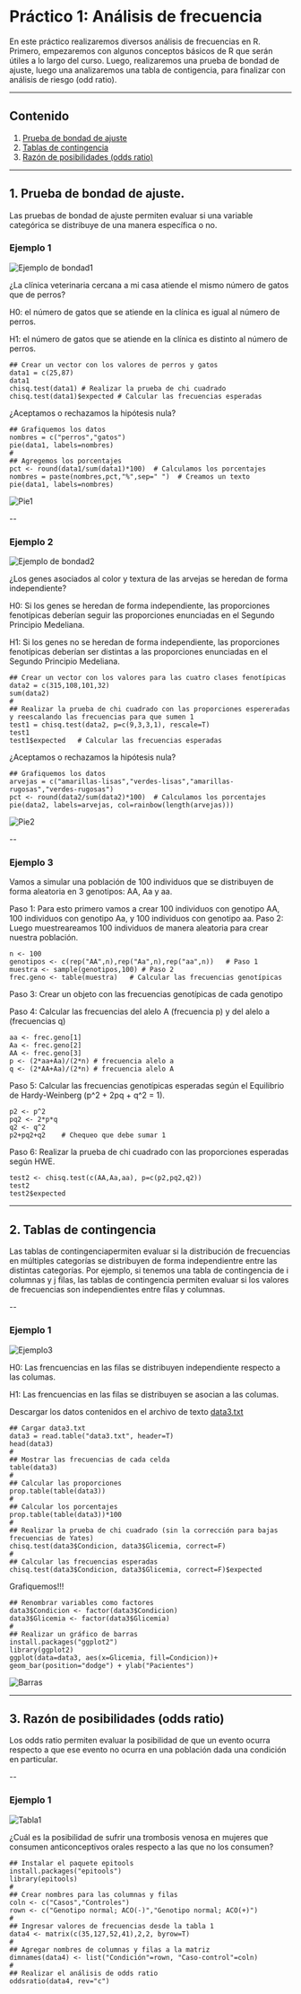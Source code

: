 # Práctico 1: Análisis de frecuencia

En este práctico realizaremos diversos análisis de frecuencias en R. Primero, empezaremos con algunos conceptos básicos de R que serán útiles a lo largo del curso. Luego, realizaremos una prueba de bondad de ajuste, luego una analizaremos una tabla de contigencia, para finalizar con análisis de riesgo (odd ratio).

---

## Contenido

1. [Prueba de bondad de ajuste](https://github.com/lecastaneda/Bioestadistica/blob/main/Pr%C3%A1ctico%201.md#1-prueba-de-bondad-de-ajuste)
2. [Tablas de contingencia](https://github.com/lecastaneda/Bioestadistica/blob/main/Pr%C3%A1ctico%201.md#2-tablas-de-contingencia)
3. [Razón de posibilidades (odds ratio)](https://github.com/lecastaneda/Bioestadistica/blob/main/Pr%C3%A1ctico%201.md#3-raz%C3%B3n-de-posibilidades-odds-ratio)

---
## 1. Prueba de bondad de ajuste.

Las pruebas de bondad de ajuste permiten evaluar si una variable categórica se distribuye de una manera específica o no.

### Ejemplo 1

   ![Ejemplo de bondad1](https://github.com/lecastaneda/Bioestadistica/blob/main/Ejemplo1.png)

¿La clínica veterinaria cercana a mi casa atiende el mismo número de gatos que de perros?

H0: el número de gatos que se atiende en la clínica es igual al número de perros.

H1: el número de gatos que se atiende en la clínica es distinto al número de perros.

```
## Crear un vector con los valores de perros y gatos
data1 = c(25,87)
data1
chisq.test(data1) # Realizar la prueba de chi cuadrado
chisq.test(data1)$expected # Calcular las frecuencias esperadas
```

¿Aceptamos o rechazamos la hipótesis nula?

```
## Grafiquemos los datos
nombres = c("perros","gatos")
pie(data1, labels=nombres)
#
## Agregemos los porcentajes
pct <- round(data1/sum(data1)*100)  # Calculamos los porcentajes
nombres = paste(nombres,pct,"%",sep=" ")  # Creamos un texto
pie(data1, labels=nombres)
```
   ![Pie1](https://github.com/lecastaneda/Bioestadistica/blob/main/Pie1)

--
### Ejemplo 2

   ![Ejemplo de bondad2](https://github.com/lecastaneda/Bioestadistica/blob/main/Ejemplo2.png)

¿Los genes asociados al color y textura de las arvejas se heredan de forma independiente?

H0: Si los genes se heredan de forma independiente, las proporciones fenotípicas deberían seguir las proporciones enunciadas en el Segundo Principio Medeliana.

H1: Si los genes no se heredan de forma independiente, las proporciones fenotípicas deberían ser distintas a las proporciones enunciadas en el Segundo Principio Medeliana.

```
## Crear un vector con los valores para las cuatro clases fenotípicas
data2 = c(315,108,101,32)
sum(data2)
#
## Realizar la prueba de chi cuadrado con las proporciones espereradas y reescalando las frecuencias para que sumen 1
test1 = chisq.test(data2, p=c(9,3,3,1), rescale=T)
test1
test1$expected   # Calcular las frecuencias esperadas
```

¿Aceptamos o rechazamos la hipótesis nula?

```
## Grafiquemos los datos
arvejas = c("amarillas-lisas","verdes-lisas","amarillas-rugosas","verdes-rugosas")
pct <- round(data2/sum(data2)*100)  # Calculamos los porcentajes
pie(data2, labels=arvejas, col=rainbow(length(arvejas)))
```

   ![Pie2](https://github.com/lecastaneda/Bioestadistica/blob/main/Pie2)

--
### Ejemplo 3

Vamos a simular una población de 100 individuos que se distribuyen de forma aleatoria en 3 genotipos: AA, Aa y aa. 

Paso 1: Para esto primero vamos a crear 100 individuos con genotipo AA, 100 individuos con genotipo Aa, y 100 individuos con genotipo aa. 
Paso 2: Luego muestreareamos 100 individuos de manera aleatoria para crear nuestra población.


```
n <- 100
genotipos <- c(rep("AA",n),rep("Aa",n),rep("aa",n))   # Paso 1
muestra <- sample(genotipos,100) # Paso 2
frec.geno <- table(muestra)   # Calcular las frecuencias genotípicas
```

Paso 3: Crear un objeto con las frecuencias genotípicas de cada genotipo

Paso 4: Calcular las frecuencias del alelo A (frecuencia p) y del alelo a (frecuencias q)

```
aa <- frec.geno[1]
Aa <- frec.geno[2]
AA <- frec.geno[3]
p <- (2*aa+Aa)/(2*n) # frecuencia alelo a
q <- (2*AA+Aa)/(2*n) # frecuencia alelo A
```

Paso 5: Calcular las frecuencias genotípicas esperadas según el Equilibrio de Hardy-Weinberg (p^2 + 2pq + q^2 = 1).

```
p2 <- p^2
pq2 <- 2*p*q
q2 <- q^2
p2+pq2+q2    # Chequeo que debe sumar 1
```

Paso 6: Realizar la prueba de chi cuadrado con las proporciones esperadas según HWE.

```
test2 <- chisq.test(c(AA,Aa,aa), p=c(p2,pq2,q2))
test2
test2$expected
```

---
## 2. Tablas de contingencia

Las tablas de contingenciapermiten evaluar si la distribución de frecuencias en múltiples categorías se distribuyen de forma independientre entre las distintas categorías. Por ejemplo, si tenemos una tabla de contingencia de i columnas y j filas, las tablas de contingencia permiten evaluar si los valores de frecuencias son independientes entre filas y columnas.

--
### Ejemplo 1

   ![Ejemplo3](https://github.com/lecastaneda/Bioestadistica/blob/main/Ejemplo3.png)
   
H0: Las frencuencias en las filas se distribuyen independiente respecto a las columas.

H1: Las frencuencias en las filas se distribuyen se asocian a las columas.

Descargar los datos contenidos en el archivo de texto [data3.txt](https://github.com/lecastaneda/Bioestadistica/blob/main/data3.txt)

```
## Cargar data3.txt
data3 = read.table("data3.txt", header=T)
head(data3)
#
## Mostrar las frecuencias de cada celda
table(data3)
#
## Calcular las proporciones
prop.table(table(data3))
#
## Calcular los porcentajes
prop.table(table(data3))*100
#
## Realizar la prueba de chi cuadrado (sin la corrección para bajas frecuencias de Yates)
chisq.test(data3$Condicion, data3$Glicemia, correct=F)
#
## Calcular las frecuencias esperadas
chisq.test(data3$Condicion, data3$Glicemia, correct=F)$expected
```

Grafiquemos!!!

```
## Renombrar variables como factores
data3$Condicion <- factor(data3$Condicion)
data3$Glicemia <- factor(data3$Glicemia)
#
## Realizar un gráfico de barras
install.packages("ggplot2")
library(ggplot2)
ggplot(data=data3, aes(x=Glicemia, fill=Condicion))+ geom_bar(position="dodge") + ylab("Pacientes")
```

   ![Barras](https://github.com/lecastaneda/Bioestadistica/blob/main/Bar1.png)

---
## 3. Razón de posibilidades (odds ratio)

Los odds ratio permiten evaluar la posibilidad de que un evento ocurra respecto a que ese evento no ocurra en una población dada una condición en particular.

--
### Ejemplo 1

   ![Tabla1](https://github.com/lecastaneda/Bioestadistica/blob/main/Tabla1.png)

¿Cuál es la posibilidad de sufrir una trombosis venosa en mujeres que consumen anticonceptivos orales respecto a las que no los consumen?

```
## Instalar el paquete epitools
install.packages("epitools")
library(epitools)
#
## Crear nombres para las columnas y filas
coln <- c("Casos","Controles")
rown <- c("Genotipo normal; ACO(-)","Genotipo normal; ACO(+)")
#
## Ingresar valores de frecuencias desde la tabla 1
data4 <- matrix(c(35,127,52,41),2,2, byrow=T)
#
## Agregar nombres de columnas y filas a la matriz
dimnames(data4) <- list("Condición"=rown, "Caso-control"=coln) 
#
## Realizar el análisis de odds ratio
oddsratio(data4, rev="c")
